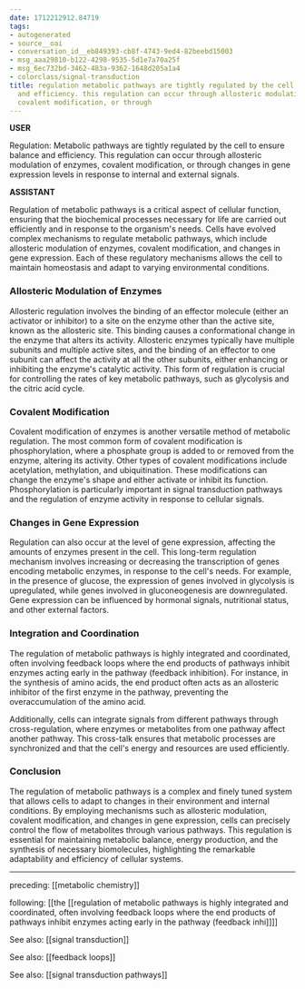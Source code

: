```yaml
---
date: 1712212912.84719
tags:
- autogenerated
- source__oai
- conversation_id__eb849393-cb8f-4743-9ed4-82beebd15003
- msg_aaa29810-b122-4298-9535-5d1e7a70a25f
- msg_6ec732bd-3462-483a-9362-1648d205a1a4
- colorclass/signal-transduction
title: regulation metabolic pathways are tightly regulated by the cell to ensure balance
  and efficiency. this regulation can occur through allosteric modulation of enzymes,
  covalent modification, or through
---
```


**USER**

Regulation: Metabolic pathways are tightly regulated by the cell to ensure balance and efficiency. This regulation can occur through allosteric modulation of enzymes, covalent modification, or through changes in gene expression levels in response to internal and external signals.


**ASSISTANT**

Regulation of metabolic pathways is a critical aspect of cellular function, ensuring that the biochemical processes necessary for life are carried out efficiently and in response to the organism's needs. Cells have evolved complex mechanisms to regulate metabolic pathways, which include allosteric modulation of enzymes, covalent modification, and changes in gene expression. Each of these regulatory mechanisms allows the cell to maintain homeostasis and adapt to varying environmental conditions.

### Allosteric Modulation of Enzymes

Allosteric regulation involves the binding of an effector molecule (either an activator or inhibitor) to a site on the enzyme other than the active site, known as the allosteric site. This binding causes a conformational change in the enzyme that alters its activity. Allosteric enzymes typically have multiple subunits and multiple active sites, and the binding of an effector to one subunit can affect the activity at all the other subunits, either enhancing or inhibiting the enzyme's catalytic activity. This form of regulation is crucial for controlling the rates of key metabolic pathways, such as glycolysis and the citric acid cycle.

### Covalent Modification

Covalent modification of enzymes is another versatile method of metabolic regulation. The most common form of covalent modification is phosphorylation, where a phosphate group is added to or removed from the enzyme, altering its activity. Other types of covalent modifications include acetylation, methylation, and ubiquitination. These modifications can change the enzyme's shape and either activate or inhibit its function. Phosphorylation is particularly important in signal transduction pathways and the regulation of enzyme activity in response to cellular signals.

### Changes in Gene Expression

Regulation can also occur at the level of gene expression, affecting the amounts of enzymes present in the cell. This long-term regulation mechanism involves increasing or decreasing the transcription of genes encoding metabolic enzymes, in response to the cell's needs. For example, in the presence of glucose, the expression of genes involved in glycolysis is upregulated, while genes involved in gluconeogenesis are downregulated. Gene expression can be influenced by hormonal signals, nutritional status, and other external factors.

### Integration and Coordination

The regulation of metabolic pathways is highly integrated and coordinated, often involving feedback loops where the end products of pathways inhibit enzymes acting early in the pathway (feedback inhibition). For instance, in the synthesis of amino acids, the end product often acts as an allosteric inhibitor of the first enzyme in the pathway, preventing the overaccumulation of the amino acid.

Additionally, cells can integrate signals from different pathways through cross-regulation, where enzymes or metabolites from one pathway affect another pathway. This cross-talk ensures that metabolic processes are synchronized and that the cell's energy and resources are used efficiently.

### Conclusion

The regulation of metabolic pathways is a complex and finely tuned system that allows cells to adapt to changes in their environment and internal conditions. By employing mechanisms such as allosteric modulation, covalent modification, and changes in gene expression, cells can precisely control the flow of metabolites through various pathways. This regulation is essential for maintaining metabolic balance, energy production, and the synthesis of necessary biomolecules, highlighting the remarkable adaptability and efficiency of cellular systems.


---

preceding: [[metabolic chemistry]]  


following: [[the [[regulation of metabolic pathways is highly integrated and coordinated, often involving feedback loops where the end products of pathways inhibit enzymes acting early in the pathway (feedback inhi]]]]

See also: [[signal transduction]]


See also: [[feedback loops]]


See also: [[signal transduction pathways]]